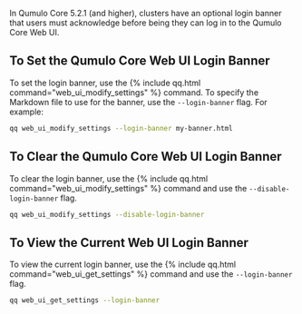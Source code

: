 In Qumulo Core 5.2.1 (and higher), clusters have an optional login banner that users must acknowledge before being they can log in to the Qumulo Core Web UI.

## To Set the Qumulo Core Web UI Login Banner
To set the login banner, use the {% include qq.html command="web_ui_modify_settings" %} command. To specify the Markdown file to use for the banner, use the `--login-banner` flag. For example:

```bash
qq web_ui_modify_settings --login-banner my-banner.html
```

## To Clear the Qumulo Core Web UI Login Banner
To clear the login banner, use the {% include qq.html command="web_ui_modify_settings" %} command and use the `--disable-login-banner` flag.

```bash
qq web_ui_modify_settings --disable-login-banner
```

## To View the Current Web UI Login Banner
To view the current login banner, use the {% include qq.html command="web_ui_get_settings" %} command and use the `--login-banner` flag.

```bash
qq web_ui_get_settings --login-banner
```

